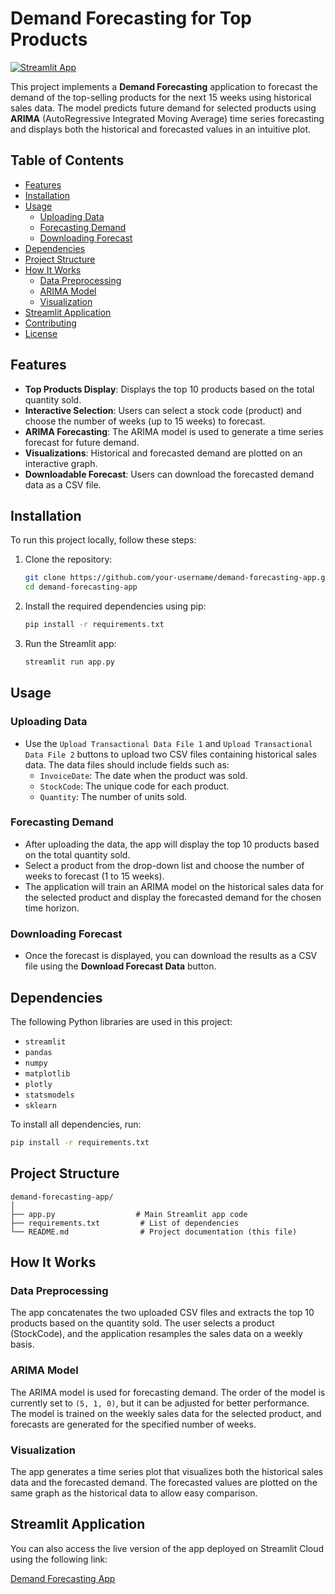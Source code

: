 # Demand Forecasting for Top Products

[![Streamlit App](https://img.shields.io/badge/Streamlit-App-success?logo=streamlit)](https://stockforecaster-ynhyfpt5tgmm3rv4weriaf.streamlit.app/)

This project implements a **Demand Forecasting** application to forecast the demand of the top-selling products for the next 15 weeks using historical sales data. The model predicts future demand for selected products using **ARIMA** (AutoRegressive Integrated Moving Average) time series forecasting and displays both the historical and forecasted values in an intuitive plot.

## Table of Contents
- [Features](#features)
- [Installation](#installation)
- [Usage](#usage)
  - [Uploading Data](#uploading-data)
  - [Forecasting Demand](#forecasting-demand)
  - [Downloading Forecast](#downloading-forecast)
- [Dependencies](#dependencies)
- [Project Structure](#project-structure)
- [How It Works](#how-it-works)
  - [Data Preprocessing](#data-preprocessing)
  - [ARIMA Model](#arima-model)
  - [Visualization](#visualization)
- [Streamlit Application](#streamlit-application)
- [Contributing](#contributing)
- [License](#license)

## Features

- **Top Products Display**: Displays the top 10 products based on the total quantity sold.
- **Interactive Selection**: Users can select a stock code (product) and choose the number of weeks (up to 15 weeks) to forecast.
- **ARIMA Forecasting**: The ARIMA model is used to generate a time series forecast for future demand.
- **Visualizations**: Historical and forecasted demand are plotted on an interactive graph.
- **Downloadable Forecast**: Users can download the forecasted demand data as a CSV file.

## Installation

To run this project locally, follow these steps:

1. Clone the repository:
    ```bash
    git clone https://github.com/your-username/demand-forecasting-app.git
    cd demand-forecasting-app
    ```

2. Install the required dependencies using pip:
    ```bash
    pip install -r requirements.txt
    ```

3. Run the Streamlit app:
    ```bash
    streamlit run app.py
    ```

## Usage

### Uploading Data
- Use the `Upload Transactional Data File 1` and `Upload Transactional Data File 2` buttons to upload two CSV files containing historical sales data. The data files should include fields such as:
  - `InvoiceDate`: The date when the product was sold.
  - `StockCode`: The unique code for each product.
  - `Quantity`: The number of units sold.

### Forecasting Demand
- After uploading the data, the app will display the top 10 products based on the total quantity sold.
- Select a product from the drop-down list and choose the number of weeks to forecast (1 to 15 weeks).
- The application will train an ARIMA model on the historical sales data for the selected product and display the forecasted demand for the chosen time horizon.

### Downloading Forecast
- Once the forecast is displayed, you can download the results as a CSV file using the **Download Forecast Data** button.

## Dependencies

The following Python libraries are used in this project:
- `streamlit`
- `pandas`
- `numpy`
- `matplotlib`
- `plotly`
- `statsmodels`
- `sklearn`

To install all dependencies, run:
```bash
pip install -r requirements.txt
```

## Project Structure

```plaintext
demand-forecasting-app/
│
├── app.py                  # Main Streamlit app code
├── requirements.txt         # List of dependencies
└── README.md                # Project documentation (this file)
```

## How It Works

### Data Preprocessing
The app concatenates the two uploaded CSV files and extracts the top 10 products based on the quantity sold. The user selects a product (StockCode), and the application resamples the sales data on a weekly basis.

### ARIMA Model
The ARIMA model is used for forecasting demand. The order of the model is currently set to `(5, 1, 0)`, but it can be adjusted for better performance. The model is trained on the weekly sales data for the selected product, and forecasts are generated for the specified number of weeks.

### Visualization
The app generates a time series plot that visualizes both the historical sales data and the forecasted demand. The forecasted values are plotted on the same graph as the historical data to allow easy comparison.

## Streamlit Application

You can also access the live version of the app deployed on Streamlit Cloud using the following link:

[Demand Forecasting App](https://stockforecaster-ynhyfpt5tgmm3rv4weriaf.streamlit.app/)



